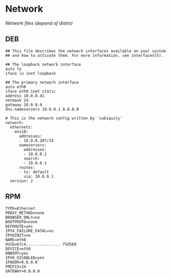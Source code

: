 # Network

*Network files (depend of distro)*

## DEB

```shell title="/etc/network/interfaces"
## This file describes the network interfaces available on your system
## and how to activate them. For more information, see interfaces(5).

## The loopback network interface
auto lo
iface lo inet loopback

## The primary network interface
auto eth0
iface eth0 inet static
address 10.0.0.41
netmask 24
gateway 10.0.0.0
dns-nameservers 10.0.0.1 8.8.8.8
```

```shell title="/etc/netplan/00-installer-config.yaml"
# This is the network config written by 'subiquity'
network:
  ethernets:
    ens18:
      addresses:
      - 10.0.0.107/24
      nameservers:
        addresses:
        - 10.0.0.1
        search:
        - 10.0.0.1
      routes:
      - to: default
        via: 10.0.0.1
  version: 2
```

## RPM

```shell title="/etc/sysconfig/network-scripts/ifcfg-eth0"
TYPE=Ethernet
PROXY_METHOD=none
BROWSER_ONLY=no
BOOTPROTO=none
DEFROUTE=yes
IPV4_FAILURE_FATAL=no
IPV6INIT=no
NAME=eth0
UUID=67c4................f5d569
DEVICE=eth0
ONBOOT=yes
IPV6_DISABLED=yes
IPADDR=0.0.0.0
PREFIX=24
GATEWAY=0.0.0.0
```
